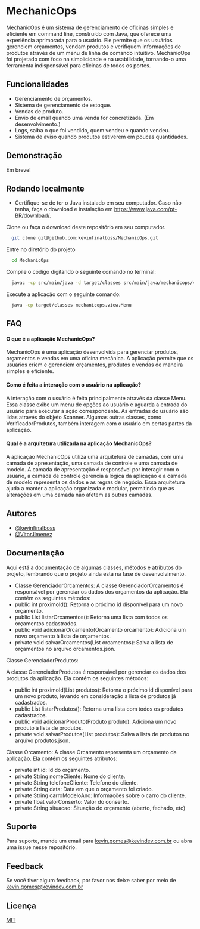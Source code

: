 
# MechanicOps

MechanicOps é um sistema de gerenciamento de oficinas simples e eficiente em command line, construído com Java, que oferece uma experiência aprimorada para o usuário. Ele permite que os usuários gerenciem orçamentos, vendam produtos e verifiquem informações de produtos através de um menu de linha de comando intuitivo.
MechanicOps foi projetado com foco na simplicidade e na usabilidade, tornando-o uma ferramenta indispensável para oficinas de todos os portes.


## Funcionalidades

- Gerenciamento de orçamentos.
- Sistema de gerenciamento de estoque.
- Vendas de produto.
- Envio de email quando uma venda for concretizada. (Em desenvolvimento.)
- Logs, saiba o que foi vendido, quem vendeu e quando vendeu.
- Sistema de aviso quando produtos estiverem em poucas quantidades.


## Demonstração

Em breve!


## Rodando localmente

- Certifique-se de ter o Java instalado em seu computador. Caso não tenha, faça o download e instalação em https://www.java.com/pt-BR/download/.

Clone ou faça o download deste repositório em seu computador.
```bash
  git clone git@github.com:kevinfinalboss/MechanicOps.git
```

Entre no diretório do projeto

```bash
  cd MechanicOps
```

Compile o código digitando o seguinte comando no terminal:

```bash
  javac -cp src/main/java -d target/classes src/main/java/mechanicops/view/Menu.java
```

Execute a aplicação com o seguinte comando:

```bash
  java -cp target/classes mechanicops.view.Menu
```


## FAQ

#### O que é a aplicação MechanicOps?

MechanicOps é uma aplicação desenvolvida para gerenciar produtos, orçamentos e vendas em uma oficina mecânica. A aplicação permite que os usuários criem e gerenciem orçamentos, produtos e vendas de maneira simples e eficiente.

#### Como é feita a interação com o usuário na aplicação?

A interação com o usuário é feita principalmente através da classe Menu. Essa classe exibe um menu de opções ao usuário e aguarda a entrada do usuário para executar a ação correspondente. As entradas do usuário são lidas através do objeto Scanner. Algumas outras classes, como VerificadorProdutos, também interagem com o usuário em certas partes da aplicação.

#### Qual é a arquitetura utilizada na aplicação MechanicOps?

A aplicação MechanicOps utiliza uma arquitetura de camadas, com uma camada de apresentação, uma camada de controle e uma camada de modelo. A camada de apresentação é responsável por interagir com o usuário, a camada de controle gerencia a lógica da aplicação e a camada de modelo representa os dados e as regras de negócio. Essa arquitetura ajuda a manter a aplicação organizada e modular, permitindo que as alterações em uma camada não afetem as outras camadas.


## Autores

- [@kevinfinalboss](https://www.github.com/kevinfinalboss)
- [@VitorJimenez](https://www.github.com/kevinfinalboss)


## Documentação
Aqui está a documentação de algumas classes, métodos e atributos do projeto, lembrando que o projeto ainda está na fase de desenvolvimento.

- Classe GerenciadorOrcamentos:
  A classe GerenciadorOrcamentos é responsável por gerenciar os dados dos orçamentos da aplicação. Ela contém os seguintes métodos:
- public int proximoId(): Retorna o próximo id disponível para um novo orçamento.
- public List<Orcamento> listarOrcamentos(): Retorna uma lista com todos os orçamentos cadastrados.
- public void adicionarOrcamento(Orcamento orcamento): Adiciona um novo orçamento à lista de    orçamentos.
- private void salvarOrcamentos(List<Orcamento> orcamentos): Salva a lista de orçamentos no arquivo orcamentos.json.

Classe GerenciadorProdutos:

A classe GerenciadorProdutos é responsável por gerenciar os dados dos produtos da aplicação. Ela contém os seguintes métodos:
- public int proximoId(List<Produto> produtos): Retorna o próximo id disponível para um novo produto, levando em consideração a lista de produtos já cadastrados.
- public List<Produto> listarProdutos(): Retorna uma lista com todos os produtos cadastrados.
- public void adicionarProduto(Produto produto): Adiciona um novo produto à lista de produtos.
- private void salvarProdutos(List<Produto> produtos): Salva a lista de produtos no arquivo produtos.json.

Classe Orcamento:
A classe Orcamento representa um orçamento da aplicação. Ela contém os seguintes atributos:

- private int id: Id do orçamento.
- private String nomeCliente: Nome do cliente.
- private String telefoneCliente: Telefone do cliente.
- private String data: Data em que o orçamento foi criado.
- private String carroModeloAno: Informações sobre o carro do cliente.
- private float valorConserto: Valor do conserto.
- private String situacao: Situação do orçamento (aberto, fechado, etc)




## Suporte

Para suporte, mande um email para kevin.gomes@kevindev.com.br ou abra uma issue nesse repositório.


## Feedback

Se você tiver algum feedback, por favor nos deixe saber por meio de kevin.gomes@kevindev.com.br


## Licença

[MIT](https://choosealicense.com/licenses/mit/)

